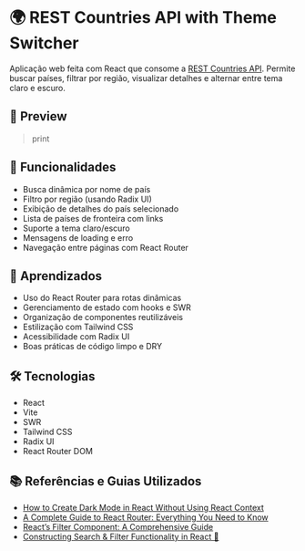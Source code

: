 # 🌍 REST Countries API with Theme Switcher

Aplicação web feita com React que consome a [REST Countries API](https://restcountries.com/). Permite buscar países, filtrar por região, visualizar detalhes e alternar entre tema claro e escuro.

## 📸 Preview

> print

## 🚀 Funcionalidades

- Busca dinâmica por nome de país
- Filtro por região (usando Radix UI)
- Exibição de detalhes do país selecionado
- Lista de países de fronteira com links
- Suporte a tema claro/escuro
- Mensagens de loading e erro
- Navegação entre páginas com React Router

## 🧠 Aprendizados

- Uso do React Router para rotas dinâmicas
- Gerenciamento de estado com hooks e SWR
- Organização de componentes reutilizáveis
- Estilização com Tailwind CSS
- Acessibilidade com Radix UI
- Boas práticas de código limpo e DRY

## 🛠️ Tecnologias

- React
- Vite
- SWR
- Tailwind CSS
- Radix UI
- React Router DOM

## 📚 Referências e Guias Utilizados

- [How to Create Dark Mode in React Without Using React Context](https://www.makeuseof.com/react-dark-mode-without-context/)
- [A Complete Guide to React Router: Everything You Need to Know](https://ui.dev/react-router-tutorial)
- [React’s Filter Component: A Comprehensive Guide](https://medium.com/%40utkarsh.gupta0311/reacts-filter-component-a-comprehensive-guide-b457a9b6dd2b)
- [Constructing Search & Filter Functionality in React 🦄](https://dev.to/laurentyson85/constructing-search-filter-functionality-in-react-dnd)